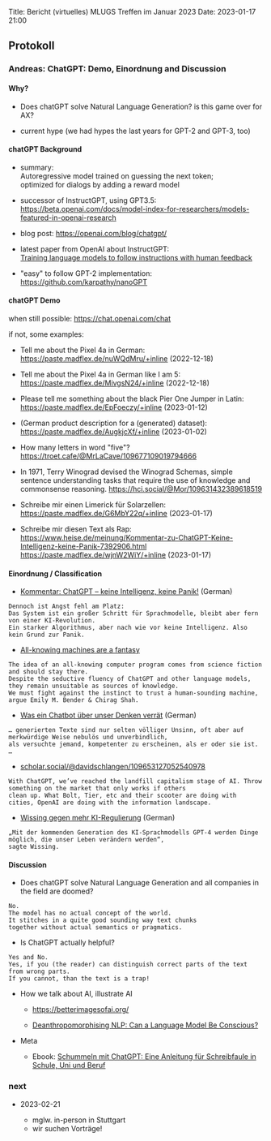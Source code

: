 Title: Bericht (virtuelles) MLUGS Treffen im Januar 2023
Date: 2023-01-17 21:00

## Protokoll

### Andreas: ChatGPT: Demo, Einordnung and Discussion

#### Why?

- Does chatGPT solve Natural Language Generation? is this game over for AX?

- current hype (we had hypes the last years for GPT-2 and GPT-3, too)


#### chatGPT Background

- summary: <br/>
Autoregressive model trained on guessing the next token;<br/>
optimized for dialogs by adding a reward model

- successor of InstructGPT, using GPT3.5: <br/>
<https://beta.openai.com/docs/model-index-for-researchers/models-featured-in-openai-research>

- blog post: <https://openai.com/blog/chatgpt/>

- latest paper from OpenAI about InstructGPT: <br/>
[Training language models to follow instructions with human feedback](https://arxiv.org/abs/2203.02155)

- "easy" to follow GPT-2 implementation: <https://github.com/karpathy/nanoGPT>


#### chatGPT Demo

when still possible: <https://chat.openai.com/chat>

if not, some examples:

- Tell me about the Pixel 4a in German: <br/><https://paste.madflex.de/nuWQdMru/+inline> (2022-12-18)

- Tell me about the Pixel 4a in German like I am 5: <br/><https://paste.madflex.de/MivgsN24/+inline> (2022-12-18)

- Please tell me something about the black Pier One Jumper in Latin: <br/><https://paste.madflex.de/EpFoeczy/+inline> (2023-01-12)

- (German product description for a (generated) dataset): <br/><https://paste.madflex.de/AugkjcXf/+inline> (2023-01-02)

- How many letters in word "five"? <br/><https://troet.cafe/@MrLaCave/109677109019794666>

- In 1971, Terry Winograd devised the Winograd Schemas, simple sentence understanding tasks that require the use of knowledge and commonsense reasoning.
<https://hci.social/@Mor/109631432389618519>

- Schreibe mir einen Limerick für Solarzellen: <br/><https://paste.madflex.de/G6MbY22q/+inline> (2023-01-17)

- Schreibe mir diesen Text als Rap: https://www.heise.de/meinung/Kommentar-zu-ChatGPT-Keine-Intelligenz-keine-Panik-7392906.html<br/><https://paste.madflex.de/wjnW2WiY/+inline> (2023-01-17)


#### Einordnung / Classification

- [Kommentar: ChatGPT – keine Intelligenz, keine Panik!](https://www.heise.de/meinung/Kommentar-zu-ChatGPT-Keine-Intelligenz-keine-Panik-7392906.html) (German)

```
Dennoch ist Angst fehl am Platz:
Das System ist ein großer Schritt für Sprachmodelle, bleibt aber fern von einer KI-Revolution.
Ein starker Algorithmus, aber nach wie vor keine Intelligenz. Also kein Grund zur Panik.
```

- [All-knowing machines are a fantasy](https://iai.tv/articles/all-knowing-machines-are-a-fantasy-auid-2334)

```
The idea of an all-knowing computer program comes from science fiction and should stay there.
Despite the seductive fluency of ChatGPT and other language models, they remain unsuitable as sources of knowledge.
We must fight against the instinct to trust a human-sounding machine, argue Emily M. Bender & Chirag Shah.
```

- [Was ein Chatbot über unser Denken verrät](https://www.spektrum.de/kolumne/was-ein-chatbot-ueber-unser-denken-verraet/2090178) (German)

```
… generierten Texte sind nur selten völliger Unsinn, oft aber auf merkwürdige Weise nebulös und unverbindlich,
als versuchte jemand, kompetenter zu erscheinen, als er oder sie ist. …
```

- [scholar.social/@davidschlangen/109653127052540978](https://scholar.social/@davidschlangen/109653127052540978)

```
With ChatGPT, we’ve reached the landfill capitalism stage of AI. Throw something on the market that only works if others
clean up. What Bolt, Tier, etc and their scooter are doing with cities, OpenAI are doing with the information landscape.
```

- [Wissing gegen mehr KI-Regulierung](https://taz.de/Kuenstliche-Intelligenz-in-Deutschland/!5908323/) (German)

```
„Mit der kommenden Generation des KI-Sprachmodells GPT-4 werden Dinge möglich, die unser Leben verändern werden“,
sagte Wissing.
```


#### Discussion

- Does chatGPT solve Natural Language Generation and all companies in the field are doomed?

```
No.
The model has no actual concept of the world.
It stitches in a quite good sounding way text chunks
together without actual semantics or pragmatics.
```

- Is ChatGPT actually helpful?

```
Yes and No.
Yes, if you (the reader) can distinguish correct parts of the text from wrong parts.
If you cannot, than the text is a trap!
```

- How we talk about AI, illustrate AI

    * <https://betterimagesofai.org/>

    * [Deanthropomorphising NLP: Can a Language Model Be Conscious?](https://arxiv.org/abs/2211.11483)

- Meta

    * Ebook: [Schummeln mit ChatGPT: Eine Anleitung für Schreibfaule in Schule, Uni und Beruf](https://www.amazon.de/exec/obidos/ASIN/B0BSHC9H5K)



### next

- 2023-02-21

    * mglw. in-person in Stuttgart
    * wir suchen Vorträge!
